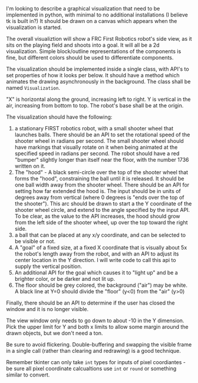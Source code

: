 I'm looking to describe a graphical visualization that need to be implemented in python, with minimal to no additional installations (I believe tk is built in?) It should be drawn on a canvas which appears when the visualization is started.

The overall visualiztion will show a FRC First Robotics robot's side view, as it sits on the playing field and shoots into a goal. It will all be a 2d visualization. Simple block/outline representations of the components is fine, but different colors should be used to differentiate components.

The visualization should be implemented inside a single class, with API's to set properties of how it looks per below. It should have a method which animates the drawing asynchronously in the background. The class shall be named `Visualization`.

"X" is horizontal along the ground, increasing left to right. Y is vertical in the air, increasing from bottom to top. The robot's base shall be at the origin.

The visualization should have the following:

1) a stationary FIRST robotics robot, with a small shooter wheel that launches balls. There should be an API to set the rotational speed of the shooter wheel in radians per second. The small shooter wheel should have markings that visually rotate on it when being animated at the specified speed in radians per second. The robot should have a red "bumper" slightly longer than itself near the floor, with the number 1736 written on it.
2) The "hood" - A black semi-circle over the top of the shooter wheel that forms the "hood", constraining the ball until it is released. It should be one ball width away from the shooter wheel. There should be an API for setting how far extended the hood is. The input should be in units of degrees away from vertical (where 0 degrees is "ends over the top of the shooter").  This arc should be drawn to start a the Y coordinate of the shooter wheel circle, and extend to the angle specified by the input API. To be clear, as the value to the API increases, the hood should grow from the left side of the shooter wheel, up over the top toward the right side.
3) a ball that can be placed at any x/y coordinate, and can be selected to be visible or not.
4) A "goal" of a fixed size, at a fixed X coordinate that is visually about 5x the robot's length away from the robot, and with an API to adjust its center location in the Y direction. I will write code to call this api to supply the vertical position.
5) An additional API for the goal which causes it to "light up" and be a brighter color, or be darker and not lit up.
6) The floor should be grey colored, the background ("air") may be white. A black line at Y=0 should divide the "floor" (y<0) from the "air" (y>0)

Finally, there should be an API to determine if the user has closed the window and it is no longer visible.

The view window only needs to go down to about -10 in the Y dimension. Pick the upper limit for Y and both x limits to allow some margin around the drawn objects, but we don't need a ton.

Be sure to avoid flickering. Double-buffering and swapping the visible frame in a single call (rather than clearing and redrawing) is a good technique.

Remember tkinter can only take `int` types for inputs of pixel coordiantes - be sure all pixel coordinate calcualtions use `int` or `round` or something similar to convert.
